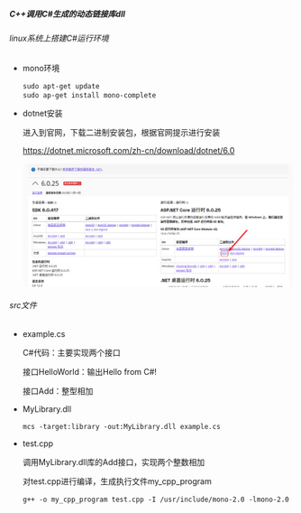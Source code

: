 ##### C++调用C#生成的动态链接库dll

###### linux系统上搭建C#运行环境

- mono环境

  ```shell
  sudo apt-get update
  sudo ap-get install mono-complete
  ```

  

- dotnet安装

  进入到官网，下载二进制安装包，根据官网提示进行安装

  https://dotnet.microsoft.com/zh-cn/download/dotnet/6.0

  <img src=".\images\dotnet.png">

  

###### src文件

- example.cs

  C#代码：主要实现两个接口

  接口HelloWorld：输出Hello from C#!

  接口Add：整型相加

- MyLibrary.dll

  ```shell
  mcs -target:library -out:MyLibrary.dll example.cs 
  ```

- test.cpp

  调用MyLibrary.dll库的Add接口，实现两个整数相加
  
  对test.cpp进行编译，生成执行文件my_cpp_program
  
  ```shell
  g++ -o my_cpp_program test.cpp -I /usr/include/mono-2.0 -lmono-2.0
  ```
  
  